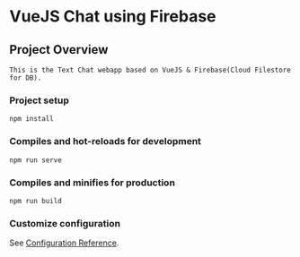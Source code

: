 # VueJS Chat using Firebase

## Project Overview
```
This is the Text Chat webapp based on VueJS & Firebase(Cloud Filestore for DB).
```

### Project setup
```
npm install
```

### Compiles and hot-reloads for development
```
npm run serve
```

### Compiles and minifies for production
```
npm run build
```

### Customize configuration
See [Configuration Reference](https://cli.vuejs.org/config/).
